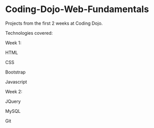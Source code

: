 # Coding-Dojo-Web-Fundamentals
Projects from the first 2 weeks at Coding Dojo.

Technologies covered:

Week 1: 

HTML

CSS

Bootstrap

Javascript


Week 2:

JQuery

MySQL

Git
